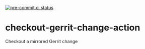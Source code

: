 [![pre-commit.ci status](https://results.pre-commit.ci/badge/github/lfit/checkout-gerrit-change-action/main.svg)](https://results.pre-commit.ci/latest/github/lfit/checkout-gerrit-change-action/main)

# checkout-gerrit-change-action

Checkout a mirrored Gerrit change
